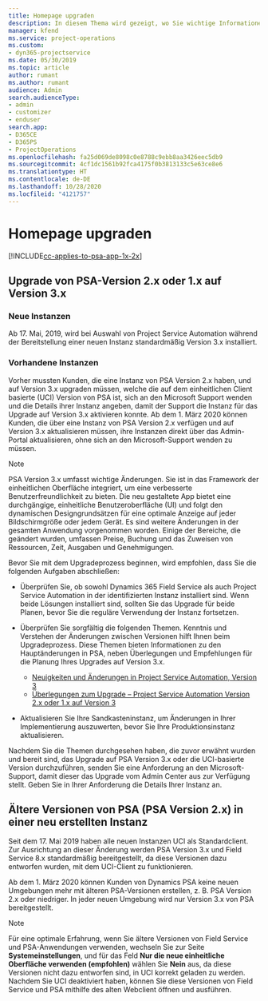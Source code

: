 ```yaml
---
title: Homepage upgraden
description: In diesem Thema wird gezeigt, wo Sie wichtige Informationen über die neuen und geänderten Funktionen in Dynamics 365 Project Service Automation finden sowie den Prozess für das Upgraden auf die neueste Version.
manager: kfend
ms.service: project-operations
ms.custom:
- dyn365-projectservice
ms.date: 05/30/2019
ms.topic: article
author: rumant
ms.author: rumant
audience: Admin
search.audienceType:
- admin
- customizer
- enduser
search.app:
- D365CE
- D365PS
- ProjectOperations
ms.openlocfilehash: fa25d069de8098c0e8788c9ebb8aa3426eec5db9
ms.sourcegitcommit: 4cf1dc1561b92fca4175f0b3813133c5e63ce8e6
ms.translationtype: HT
ms.contentlocale: de-DE
ms.lasthandoff: 10/28/2020
ms.locfileid: "4121757"
---
```

# <a name="upgrade-home-page"></a>Homepage upgraden

[!INCLUDE[cc-applies-to-psa-app-1x-2x](../includes/cc-applies-to-psa-app-1x-2x.md)]

## <a name="upgrade-from-psa-version-2x-or-1x-to-version-3x"></a>Upgrade von PSA-Version 2.x oder 1.x auf Version 3.x

### <a name="new-instances"></a>Neue Instanzen

Ab 17. Mai, 2019, wird bei Auswahl von Project Service Automation während der Bereitstellung einer neuen Instanz standardmäßig Version 3.x installiert.

### <a name="existing-instances"></a>Vorhandene Instanzen

Vorher mussten Kunden, die eine Instanz von PSA Version 2.x haben, und auf Version 3.x upgraden müssen, welche die auf dem einheitlichen Client basierte (UCI) Version von PSA ist, sich an den Microsoft Support wenden und die Details ihrer Instanz angeben, damit der Support die Instanz für das Upgrade auf Version 3.x aktivieren konnte. Ab dem 1. März 2020 können Kunden, die über eine Instanz von PSA Version 2.x verfügen und auf Version 3.x aktualisieren müssen, ihre Instanzen direkt über das Admin-Portal aktualisieren, ohne sich an den Microsoft-Support wenden zu müssen.  

> [!NOTE]
> PSA Version 3.x umfasst wichtige Änderungen. Sie ist in das Framework der einheitlichen Oberfläche integriert, um eine verbesserte Benutzerfreundlichkeit zu bieten. Die neu gestaltete App bietet eine durchgängige, einheitliche Benutzeroberfläche (UI) und folgt den dynamischen Designgrundsätzen für eine optimale Anzeige auf jeder Bildschirmgröße oder jedem Gerät. Es sind weitere Änderungen in der gesamten Anwendung vorgenommen worden. Einige der Bereiche, die geändert wurden, umfassen Preise, Buchung und das Zuweisen von Ressourcen, Zeit, Ausgaben und Genehmigungen.

Bevor Sie mit dem Upgradeprozess beginnen, wird empfohlen, dass Sie die folgenden Aufgaben abschließen:

- Überprüfen Sie, ob sowohl Dynamics 365 Field Service als auch Project Service Automation in der identifizierten Instanz installiert sind. Wenn beide Lösungen installiert sind, sollten Sie das Upgrade für beide Planen, bevor Sie die reguläre Verwendung der Instanz fortsetzen.
- Überprüfen Sie sorgfältig die folgenden Themen. Kenntnis und Verstehen der Änderungen zwischen Versionen hilft Ihnen beim Upgradeprozess. Diese Themen bieten Informationen zu den Hauptänderungen in PSA, neben Überlegungen und Empfehlungen für die Planung Ihres Upgrades auf Version 3.x.

    - [Neuigkeiten und Änderungen in Project Service Automation, Version 3](whats-new-changed-v3.md)
    - [Überlegungen zum Upgrade – Project Service Automation Version 2.x oder 1.x auf Version 3](upgrade-v3.md)

- Aktualisieren Sie Ihre Sandkasteninstanz, um Änderungen in Ihrer Implementierung auszuwerten, bevor Sie Ihre Produktionsinstanz aktualisieren.

Nachdem Sie die Themen durchgesehen haben, die zuvor erwähnt wurden und bereit sind, das Upgrade auf PSA Version 3.x oder die UCI-basierte Version durchzuführen, senden Sie eine Anforderung an den Microsoft-Support, damit dieser das Upgrade vom Admin Center aus zur Verfügung stellt. Geben Sie in Ihrer Anforderung die Details Ihrer Instanz an.

## <a name="older-versions-of-psa-psa-version-2x-in-a-newly-created-instance"></a>Ältere Versionen von PSA (PSA Version 2.x) in einer neu erstellten Instanz

Seit dem 17. Mai 2019 haben alle neuen Instanzen UCI als Standardclient. Zur Ausrichtung an dieser Änderung werden PSA Version 3.x und Field Service 8.x standardmäßig bereitgestellt, da diese Versionen dazu entworfen wurden, mit dem UCI-Client zu funktionieren.

Ab dem 1. März 2020 können Kunden von Dynamics PSA keine neuen Umgebungen mehr mit älteren PSA-Versionen erstellen, z. B. PSA Version 2.x oder niedriger. In jeder neuen Umgebung wird nur Version 3.x von PSA bereitgestellt.

> [!NOTE]
> Für eine optimale Erfahrung, wenn Sie ältere Versionen von Field Service und PSA-Anwendungen verwenden, wechseln Sie zur Seite **Systemeinstellungen**, und für das Feld **Nur die neue einheitliche Oberfläche verwenden (empfohlen)** wählen Sie **Nein** aus, da diese Versionen nicht dazu entworfen sind, in UCI korrekt geladen zu werden. Nachdem Sie UCI deaktiviert haben, können Sie diese Versionen von Field Service und PSA mithilfe des alten Webclient öffnen und ausführen. 
